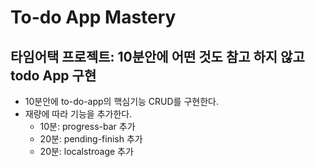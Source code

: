 # To-do App Mastery

## 타임어택 프로젝트: 10분안에 어떤 것도 참고 하지 않고 todo App 구현

-   10분안에 to-do-app의 핵심기능 CRUD를 구현한다.
-   재량에 따라 기능을 추가한다.
    -   10분: progress-bar 추가
    -   20분: pending-finish 추가
    -   20분: localstroage 추가
